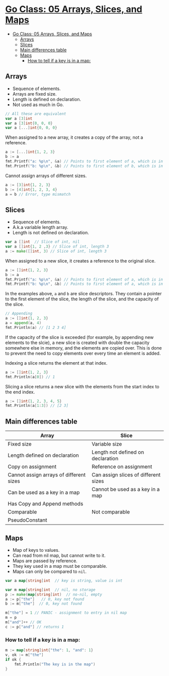 # [Go Class: 05 Arrays, Slices, and Maps](https://www.youtube.com/watch?v=T0Xymg0_aSU&list=PLoILbKo9rG3skRCj37Kn5Zj803hhiuRK6&index=6)
- [Go Class: 05 Arrays, Slices, and Maps](#go-class-05-arrays-slices-and-maps)
  - [Arrays](#arrays)
  - [Slices](#slices)
  - [Main differences table](#main-differences-table)
  - [Maps](#maps)
    - [How to tell if a key is in a map:](#how-to-tell-if-a-key-is-in-a-map)

## Arrays
- Sequence of elements.
- Arrays are fixed size.
- Length is defined on declaration.
- Not used as much in Go.
```go
// All these are equivalent
var a [3]int
var a [3]int{0, 0, 0}
var a [...]int{0, 0, 0}
```

When assigned to a new array, it creates a copy of the array, not a reference.
```go
a := [...]int{1, 2, 3}
b := a
fmt.Printf("a: %p\n", &a) // Points to first element of a, which is in X
fmt.Printf("b: %p\n", &b) // Points to first element of b, which is in Y
```

Cannot assign arrays of different sizes.
```go
a := [3]int{1, 2, 3}
b := [4]int{1, 2, 3, 4}
a = b // Error, type mismatch
```

## Slices
- Sequence of elements.
- A.k.a variable length array.
- Length is not defined on declaration.
```go
var a []int  // Slice of int, nil
var a []int{1, 2 ,3} // Slice of int, length 3
a := make([]int, 3) // Slice of int, length 3
```
When assigned to a new slice, it creates a reference to the original slice.
```go
a := []int{1, 2, 3}
b := a
fmt.Printf("a: %p\n", &a) // Points to first element of a, which is in X
fmt.Printf("b: %p\n", &b) // Points to first element of a, which is in X
```

In the examples above, `a` and `b` are slice descriptors. They contain a pointer to the first element of the slice, the length of the slice, and the capacity of the slice.
```go
// Appending
a := []int{1, 2, 3}
a = append(a, 4)
fmt.Println(a) // [1 2 3 4]
```

If the capacity of the slice is exceeded (for example, by appending new elements to the slcie), a new slice is created with double the capacity somewhere else in memory, and the elements are copied over. This is done to prevent the need to copy elements over every time an element is added.

Indexing a slice returns the element at that index.
```go
a := []int{1, 2, 3}
fmt.Println(a[0]) // 1
```

Slicing a slice returns a new slice with the elements from the start index to the end index.
```go
a := []int{1, 2, 3, 4, 5}
fmt.Println(a[1:3]) // [2 3]
```

## Main differences table
| Array | Slice |
|-------|-------|
| Fixed size | Variable size |
| Length defined on declaration | Length not defined on declaration |
| Copy on assignment | Reference on assignment |
| Cannot assign arrays of different sizes | Can assign slices of different sizes |
| Can be used as a key in a map | Cannot be used as a key in a map |
| Has Copy and Append methods |  |
| Comparable | Not comparable |
| PseudoConstant |  |
## Maps
- Map of keys to values.
- Can read from nil map, but cannot write to it.
- Maps are passed by reference.
- They key used in a map must be comparable.
- Maps can only be compared to `nil`.
```go
var a map[string]int  // key is string, value is int
```
```go
var m map[string]int  // nil, no storage
p := make(map[string]int)  // no-nil, empty
a := p["the"]   // 0, key not found
b := m["the"]  // 0, key not found

m["the"] = 1 // PANIC - assignment to entry in nil map
m = p
m["and"]++ // OK
c := p["and"] // returns 1
```

### How to tell if a key is in a map:
```go
m := map[string]int{"the": 1, "and": 1}
v, ok := m["the"]
if ok {
    fmt.Println("The key is in the map")
}
```